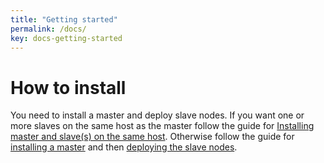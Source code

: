 ```yaml
---
title: "Getting started"
permalink: /docs/
key: docs-getting-started
---
```


# How to install
You need to install a master and deploy slave nodes. 
If you want one or more slaves on the same host as the master follow the guide for [Installing master and slave(s) on the same host](/fireping/docs/getting-started/same-host). Otherwise follow the guide for [installing a master](/fireping/docs/getting-started/master) and then [deploying the slave nodes](/fireping/docs/getting-started/slaves).